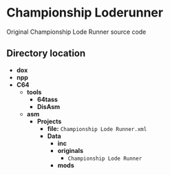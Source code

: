 # Championship Loderunner
Original Championship Lode Runner source code
## Directory location
- **dox**
- **npp**
- **C64**
  - **tools**
    - **64tass**
    - **DisAsm**
  - **asm**
    - **Projects**
      - **file:** `Championship Lode Runner.xml`
      - **Data**
        - **inc**
        - **originals**
          - `Championship Lode Runner`
        - **mods**
